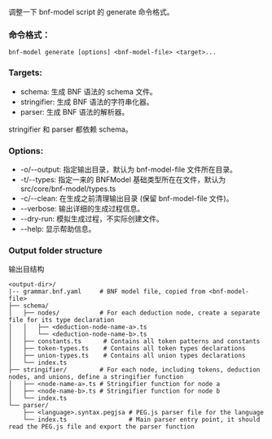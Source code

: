 调整一下 bnf-model script 的 generate 命令格式。

### 命令格式：
```
bnf-model generate [options] <bnf-model-file> <target>...
```

### Targets:
* schema: 生成 BNF 语法的 schema 文件。
* stringifier: 生成 BNF 语法的字符串化器。
* parser: 生成 BNF 语法的解析器。

stringifier 和 parser 都依赖 schema。

### Options:
* -o/--output: 指定输出目录，默认为 bnf-model-file 文件所在目录。
* -t/--types: 指定一来的 BNFModel 基础类型所在在文件，默认为 src/core/bnf-model/types.ts
* -c/--clean: 在生成之前清理输出目录 (保留 bnf-model-file 文件)。
* --verbose: 输出详细的生成过程信息。
* --dry-run: 模拟生成过程，不实际创建文件。
* --help: 显示帮助信息。

### Output folder structure
输出目结构
```
<output-dir>/
|-- grammar.bnf.yaml     # BNF model file, copied from <bnf-model-file>
├── schema/
│   ├── nodes/           # For each deduction node, create a separate file for its type declaration
│   │   ├── <deduction-node-name-a>.ts
│   │   └── <deduction-node-name-b>.ts
│   ├── constants.ts      # Contains all token patterns and constants
│   ├── token-types.ts    # Contains all token types declarations
│   ├── union-types.ts    # Contains all union types declarations
│   └── index.ts
├── stringifier/         # For each node, including tokens, deduction nodes, and unions, define a stringifier function
│   ├── <node-name-a>.ts # Stringifier function for node a
│   ├── <node-name-b>.ts # Stringifier function for node b
│   └── index.ts
└── parser/
    ├── <language>.syntax.pegjsa # PEG.js parser file for the language
    └── index.ts                 # Main parser entry point, it should read the PEG.js file and export the parser function
```
